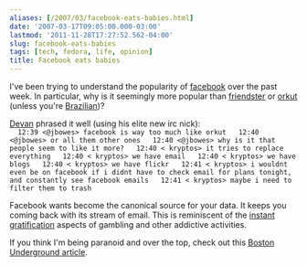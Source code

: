 ```yaml
---
aliases: [/2007/03/facebook-eats-babies.html]
date: '2007-03-17T09:05:00.000-03:00'
lastmod: '2011-11-28T17:27:52.562-04:00'
slug: facebook-eats-babies
tags: [tech, fedora, life, opinion]
title: Facebook eats babies
---
```


I've been trying to understand the popularity of
[facebook](http://www.facebook.com) over the past week. In particular, why is
it seemingly more popular than [friendster](http://www.friendster.com) or
[orkut](http://www.orkut.com) (unless you're
[Brazilian](http://www.searchenginejournal.com/?p=3082))?  
  
[Devan](http://dgoodwin.dangerouslyinc.com) phrased it well (using his elite
new irc nick):  
`  
12:39 <@jbowes> facebook is way too much like orkut  
12:40 <@jbowes> or all them other ones  
12:40 <@jbowes> why is it that people seem to like it more?  
12:40 < kryptos> it tries to replace everything  
12:40 < kryptos> we have email  
12:40 < kryptos> we have blogs  
12:40 < kryptos> we have flickr  
12:41 < kryptos> i wouldnt even be on facebook if i didnt have to check email
for plans tonight, and constantly see facebook emails  
12:41 < kryptos> maybe i need to filter them to trash  
`  
  
Facebook wants become the canonical source for your data. It keeps you coming
back with its stream of email. This is reminiscent of the [instant
gratification](http://www.stopmethaddiction.com/) aspects of gambling and
other addictive activities.  
  
If you think I'm being paranoid and over the top, check out this [Boston
Underground
article](http://www.thestudentunderground.org/article.php?id=21&issue=51).

